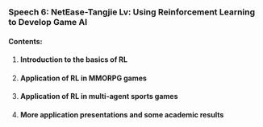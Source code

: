 ### Speech 6: NetEase-Tangjie Lv: Using Reinforcement Learning to Develop Game AI

#### Contents:

1. #### Introduction to the basics of RL

2. #### Application of RL in MMORPG games

3. #### Application of RL in multi-agent sports games

4. #### More application presentations and some academic results



